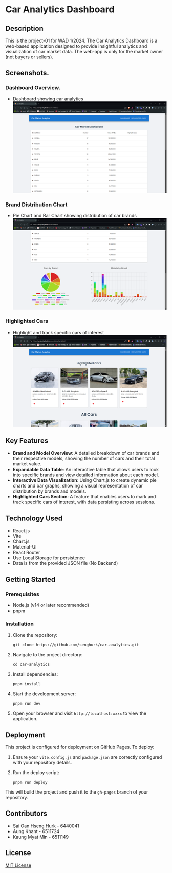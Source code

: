 # Car Analytics Dashboard

## Description

This is the project-01 for WAD 1/2024. The Car Analytics Dashboard is a web-based application designed to provide insightful analytics and visualization of car market data. The web-app is only for the market owner (not buyers or sellers). 

## Screenshots. 

### Dashboard Overview. 
- Dashboard showing car analytics
![Dashboard Overview](screenshots/dashboard1.png "Dashboard showing car analytics")

### Brand Distribution Chart
- Pie Chart and Bar Chart showing distribution of car brands
![Brand Distribution](screenshots/dashboard2.png "Pie chart and Bar Chart showing distribution of car brands")

### Highlighted Cars
- Highlight and track specific cars of interest
![Model Comparison](screenshots/Highlightedcars.png "Highlight and track specific cars of interest")

## Key Features

- **Brand and Model Overview**: A detailed breakdown of car brands and their respective models, showing the number of cars and their total market value.
- **Expandable Data Table**: An interactive table that allows users to look into specific brands and view detailed information about each model.
- **Interactive Data Visualization**: Using Chart.js to create dynamic pie charts and bar graphs, showing a visual representation of car distribution by brands and models.
- **Highlighted Cars Section**: A feature that enables users to mark and track specific cars of interest, with data persisting across sessions.

## Technology Used

- React.js
- Vite
- Chart.js
- Material-UI
- React Router
- Use Local Storage for persistence
- Data is from the provided JSON file (No Backend)


## Getting Started

### Prerequisites

- Node.js (v14 or later recommended)
- pnpm

### Installation

1. Clone the repository:
   ```
   git clone https://github.com/senghurk/car-analytics.git
   ```

2. Navigate to the project directory:
   ```
   cd car-analytics
   ```

3. Install dependencies:
   ```
   pnpm install
   ```

4. Start the development server:
   ```
   pnpm run dev
   ```

5. Open your browser and visit `http://localhost:xxxx` to view the application.

## Deployment

This project is configured for deployment on GitHub Pages. To deploy:

1. Ensure your `vite.config.js` and `package.json` are correctly configured with your repository details.

2. Run the deploy script:
   ```
   pnpm run deploy
   ```

This will build the project and push it to the `gh-pages` branch of your repository.

## Contributors

- Sai Oan Hseng Hurk - 6440041
- Aung Khant         - 6511724 
- Kaung Myat Min     - 6511149 
 

## License

[MIT License](LICENSE)
